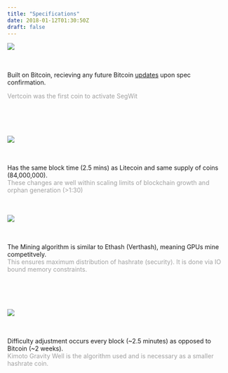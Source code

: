 ```yaml
---
title: "Specifications"
date: 2018-01-12T01:30:50Z
draft: false
---
```


<style type="text/css">

.content-container {
      display: flex;
    justify-content: space-between;
    max-width: 1124px;
}

 img {
  max-width: 53px;
 }
</style>

<div class="specsBox">
<img src="../images/bitcoin.png">

<br><br>
Built on Bitcoin, recieving any future Bitcoin <a href="https://bitcoinmagazine.com/articles/taproot-coming-what-it-and-how-it-will-benefit-bitcoin/">updates</a> upon spec confirmation.

<span style="opacity: 0.4; display: block;">Vertcoin was the first coin to activate SegWit</span>
<br><br>
<br><br>
</div>

<div class="specsBox">
<img src="../images/litecoin.png">

<br><br>
Has the same block time (2.5 mins) as Litecoin and same supply of coins (84,000,000).
<span style="opacity: 0.4; display: block;">These changes are well within scaling limits of blockchain growth and orphan generation (>1:30)</span>
<br><br>
</div>


<div class="specsBox">
<img src="../images/ethereum.png">

<br><br>
The Mining algorithm is similar to Ethash (Verthash), meaning GPUs mine competitvely.
<span style="opacity: 0.4; display: block;">This ensures maximum distribution of hashrate (security). It is done via IO bound memory constraints.</span>
<br><br>
<br><br>
</div>


<div class="specsBox">
<img src="../images/kgw.png">

<br><br>
Difficulty adjustment occurs every block (~2.5 minutes) as opposed to Bitcoin (~2 weeks).
<span style="opacity: 0.4; display: block;">Kimoto Gravity Well is the algorithm used and is necessary as a smaller hashrate coin.</span>
<br><br>
<br><br>
</div>







